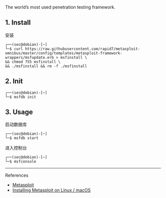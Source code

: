 The world’s most used penetration testing framework.

## 1. Install

安装

```
┌──(sec@debian)-[~]
└─$ curl https://raw.githubusercontent.com/rapid7/metasploit-omnibus/master/config/templates/metasploit-framework-wrappers/msfupdate.erb > msfinstall \
&& chmod 755 msfinstall \
&& ./msfinstall && rm -f ./msfinstall
```

## 2. Init

```
┌──(sec@debian)-[~]
└─$ msfdb init
```

## 3. Usage

启动数据库

```
┌──(sec@debian)-[~]
└─$ msfdb start
```

进入控制台

```
┌──(sec@debian)-[~]
└─$ msfconsole
```

---

References

- [Metasploit](https://www.metasploit.com/)
- [Installing Metasploit on Linux / macOS](https://docs.metasploit.com/docs/using-metasploit/getting-started/nightly-installers.html)

